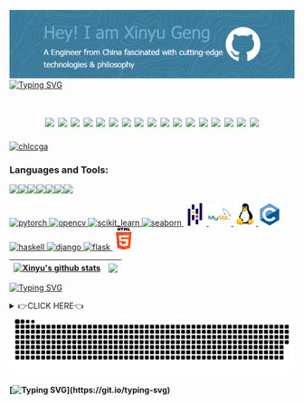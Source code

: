 ![Header](./github-header-image.png)
[![Typing SVG](https://readme-typing-svg.demolab.com?font=Fira+Code&weight=200&size=40&duration=2499&pause=1000&color=F1FFC9&background=3A7B99&center=true&vCenter=true&random=false&width=1249&lines=Hello+there!+Thanks+for+stopping+by+my+page.+;Take+a+look+around+and+discover+more+about+;who+I+am+and+what+I'm+passionate+about+%3AD)](https://git.io/typing-svg)

<h1 align="center"> 
  <img src="https://user-images.githubusercontent.com/74038190/213844263-a8897a51-32f4-4b3b-b5c2-e1528b89f6f3.png" width="50px" /> 
  <img src="https://user-images.githubusercontent.com/74038190/213844263-a8897a51-32f4-4b3b-b5c2-e1528b89f6f3.png" width="50px" />
  <img src="https://user-images.githubusercontent.com/74038190/213844263-a8897a51-32f4-4b3b-b5c2-e1528b89f6f3.png" width="50px" /> 
  <img src="https://user-images.githubusercontent.com/74038190/213844263-a8897a51-32f4-4b3b-b5c2-e1528b89f6f3.png" width="50px" />
  <img src="https://user-images.githubusercontent.com/74038190/213844263-a8897a51-32f4-4b3b-b5c2-e1528b89f6f3.png" width="50px" /> 
  <img src="https://user-images.githubusercontent.com/74038190/213844263-a8897a51-32f4-4b3b-b5c2-e1528b89f6f3.png" width="50px" />
  <img src="https://user-images.githubusercontent.com/74038190/213844263-a8897a51-32f4-4b3b-b5c2-e1528b89f6f3.png" width="50px" /> 
  <img src="https://user-images.githubusercontent.com/74038190/213844263-a8897a51-32f4-4b3b-b5c2-e1528b89f6f3.png" width="50px" />
  <img src="https://user-images.githubusercontent.com/74038190/213844263-a8897a51-32f4-4b3b-b5c2-e1528b89f6f3.png" width="50px" /> 
  <img src="https://user-images.githubusercontent.com/74038190/213844263-a8897a51-32f4-4b3b-b5c2-e1528b89f6f3.png" width="50px" />
  <img src="https://user-images.githubusercontent.com/74038190/213844263-a8897a51-32f4-4b3b-b5c2-e1528b89f6f3.png" width="50px" /> 
  <img src="https://user-images.githubusercontent.com/74038190/213844263-a8897a51-32f4-4b3b-b5c2-e1528b89f6f3.png" width="50px" />
  <img src="https://user-images.githubusercontent.com/74038190/213844263-a8897a51-32f4-4b3b-b5c2-e1528b89f6f3.png" width="50px" /> 
  <img src="https://user-images.githubusercontent.com/74038190/213844263-a8897a51-32f4-4b3b-b5c2-e1528b89f6f3.png" width="50px" />
  <img src="https://user-images.githubusercontent.com/74038190/213844263-a8897a51-32f4-4b3b-b5c2-e1528b89f6f3.png" width="50px" /> 
  <img src="https://user-images.githubusercontent.com/74038190/213844263-a8897a51-32f4-4b3b-b5c2-e1528b89f6f3.png" width="50px" />
  <img src="https://user-images.githubusercontent.com/74038190/213844263-a8897a51-32f4-4b3b-b5c2-e1528b89f6f3.png" width="50px" /> 
</h1>

<p align="left"> <a href="https://github.com/ryo-ma/github-profile-trophy"><img src="https://github-profile-trophy.vercel.app/?username=chlccga" alt="chlccga" /></a> </p>


<h3 align="left">Languages and Tools:</h3>
<p align="left">
<img src="https://user-images.githubusercontent.com/74038190/212257472-08e52665-c503-4bd9-aa20-f5a4dae769b5.gif" width="70"><img src="https://user-images.githubusercontent.com/74038190/238200431-3c16d4f2-b757-4c70-8f42-43d5dddd2c36.gif" width="70"><img src="https://user-images.githubusercontent.com/74038190/238200437-de038172-e903-4951-926c-755878deb0b4.gif" width="70"><img src="https://user-images.githubusercontent.com/74038190/238200433-3fb2cdf6-8920-462e-87a4-95af376418aa.gif" width="70"><img src="https://user-images.githubusercontent.com/74038190/212257465-7ce8d493-cac5-494e-982a-5a9deb852c4b.gif" width="70"><img src="https://user-images.githubusercontent.com/74038190/212257468-1e9a91f1-b626-4baa-b15d-5c385dfa7ed2.gif" width="70"><img src="https://user-images.githubusercontent.com/74038190/212281775-b468df30-4edc-4bf8-a4ee-f52e1aaddc86.gif" width="70">
</p>

<p align="left">
  <a href="https://pytorch.org/" target="_blank" rel="noreferrer"> <img src="https://www.vectorlogo.zone/logos/pytorch/pytorch-icon.svg" alt="pytorch" width="40" height="40"/> </a>   
  <a href="https://opencv.org/" target="_blank" rel="noreferrer"> <img src="https://www.vectorlogo.zone/logos/opencv/opencv-icon.svg" alt="opencv" width="40" height="40"/> </a> 
  <a href="https://scikit-learn.org/" target="_blank" rel="noreferrer"> <img src="https://upload.wikimedia.org/wikipedia/commons/0/05/Scikit_learn_logo_small.svg" alt="scikit_learn" width="40" height="40"/> </a>
  <a href="https://seaborn.pydata.org/" target="_blank" rel="noreferrer"> <img src="https://seaborn.pydata.org/_images/logo-mark-lightbg.svg" alt="seaborn" width="40" height="40"/> </a>
  <a href="https://pandas.pydata.org/" target="_blank" rel="noreferrer"> <img src="https://raw.githubusercontent.com/devicons/devicon/2ae2a900d2f041da66e950e4d48052658d850630/icons/pandas/pandas-original.svg" alt="pandas" width="40" height="40"/> </a> 
  <a href="https://www.mysql.com/" target="_blank" rel="noreferrer"> <img src="https://raw.githubusercontent.com/devicons/devicon/master/icons/mysql/mysql-original-wordmark.svg" alt="mysql" width="40" height="40"/> </a>  
  <a href="https://www.linux.org/" target="_blank" rel="noreferrer"> <img src="https://raw.githubusercontent.com/devicons/devicon/master/icons/linux/linux-original.svg" alt="linux" width="40" height="40"/> </a>
  <a href="https://www.cprogramming.com/" target="_blank" rel="noreferrer"> <img src="https://raw.githubusercontent.com/devicons/devicon/master/icons/c/c-original.svg" alt="c" width="40" height="40"/> </a>  
  <a href="https://www.haskell.org/" target="_blank" rel="noreferrer"> <img src="https://upload.wikimedia.org/wikipedia/commons/1/1c/Haskell-Logo.svg" alt="haskell" width="40" height="40"/> </a> 
  <a href="https://www.djangoproject.com/" target="_blank" rel="noreferrer"> <img src="https://cdn.worldvectorlogo.com/logos/django.svg" alt="django" width="40" height="40"/> </a>
  <a href="https://flask.palletsprojects.com/" target="_blank" rel="noreferrer"> <img src="https://www.vectorlogo.zone/logos/pocoo_flask/pocoo_flask-icon.svg" alt="flask" width="40" height="40"/> </a> 
  <a href="https://www.w3.org/html/" target="_blank" rel="noreferrer"> <img src="https://raw.githubusercontent.com/devicons/devicon/master/icons/html5/html5-original-wordmark.svg" alt="html5" width="40" height="40"/> </a>  
</p>


| <a href="https://github.com/CHLCCGA/github-readme-stats"><img align="center" src="https://github-readme-stats.vercel.app/api?username=CHLCCGA&show_icons=true&include_all_commits=true&theme=buefy&hide_border=true" alt="Xinyu's github stats" /></a> | <a href="https://github.com/CHLCCGA/github-readme-stats"><img align="center" src="https://github-readme-stats.vercel.app/api/top-langs/?username=CHLCCGA&layout=compact&theme=buefy&hide_border=true" /></a> |
| ------------- | ------------- |



[![Typing SVG](https://readme-typing-svg.demolab.com?font=Fira+Code&weight=700&size=50&duration=2500&pause=1000&color=F1FFC9&background=3A7899&center=true&vCenter=true&random=false&width=1249&height=100&lines=What+I've+Done;Check+Out+My+Work)](https://git.io/typing-svg)

<details>
  <summary> 👉CLICK HERE👈</summary>

  <details>
    <summary>Machine Learning</summary>
    <ul>
      <li>
        <strong> <a href="https://github.com/CHLCCGA/01.ML-basic">01.ML basic</a>--go through the machine learning process
      </li>
      <li>
        <strong><a href="https://github.com/CHLCCGA/02.Matrix-derivation-lsm-">02.Matrix(derivation & lsm)</a>--performing matrix calculations using NumPy
      </li>
      <li>
        <strong></strong> <a href="https://github.com/CHLCCGA/03.Linear-Regression">03.Linear Regression</a>--go through the linear regression process
      </li>
      <li>
        <strong> <a href="https://github.com/CHLCCGA/04.Logistic-Regression">04.Logistic Regression</a>--go through the logistic regression process
      </li>
      <li>
        <strong><a href="https://github.com/CHLCCGA/05.Classification-model-model-evaluation">05.Classification model & model evaluation</a>--concepts of classification model decision boundaries and model evaluation
      </li>
      <li>
        <strong></strong> <a href="https://github.com/CHLCCGA/06.Scikit-Learn">06.Scikit-Learn</a>--use Scikit-Learn as a tool for building and evaluating machine learning models
      </li>
      <li>
        <strong> <a href="https://github.com/CHLCCGA/07.Clustering-model">07.Clustering model</a>--explore clustering models, specifically focusing on KMeans and DBSCAN
        <ul>
          <li><strong><a href="https://github.com/CHLCCGA/07.Clustering-model/blob/main/07_1_unsupervised_learning_%26_K-means.ipynb">07_1_unsupervised_learning_&_K-means</a></strong> </li>
          <li><strong><a href="https://github.com/CHLCCGA/07.Clustering-model/blob/main/07_2_mini-batch_k-means_%26_DBSCAN.ipynb">07_2_mini-batch_k-means_&_DBSCAN</a></strong> </li>
        </ul>
      </li>     
      <li>
        <strong><a href="https://github.com/CHLCCGA/08.Decision-Tree">08.Decision Tree</a>--Decision Trees & some of the specific algorithms associated with them: ID3 (Iterative Dichotomiser 3), C4.5, and CART (Classification and Regression Trees)
      </li>
      <li>
        <strong></strong> <a href="https://github.com/CHLCCGA/09.bagging-Random-Forest">09.bagging & Random Forest</a>--Ensemble Learning, Bagging, and Random Forests
      </li>
      <li>
        <strong> <a href="https://github.com/CHLCCGA/10.HPO-Grid-OPT-Bayesian-OPT">10.HPO Grid OPT & Bayesian OPT</a>--Hyperparameter Optimization (HPO) using Grid Search, Random Search, and Bayesian Optimization 
        <ul>
          <li><strong><a href="https://github.com/CHLCCGA/10.HPO-Grid-OPT-Bayesian-OPT/blob/main/10_1_Hyperparameter_Opt_Grid_Opt.ipynb">10_1_Hyperparameter_Opt_Grid_Opt</a></strong> </li>
          <li><strong><a href="https://github.com/CHLCCGA/10.HPO-Grid-OPT-Bayesian-OPT/blob/main/10_2_Hyperparameter_Opt_Bayesian_Opt.ipynb">10_2_Hyperparameter_Opt_Bayesian_Opt</a></strong> </li>
        </ul>
      </li>          
      <li>
        <strong><a href="https://github.com/CHLCCGA/11.AdaBoost">11.AdaBoost</a>--AdaBoost (Adaptive Boosting)
      </li>
      <li>
        <strong></strong> <a href="https://github.com/CHLCCGA/12.GBDT">12.GBDT</a>--discuss the loss functions used in GBDT and optimizing GBDT using Tree-structured Parzen Estimators (TPE) 
      </li>  
      <li>
        <strong></strong> <a href="https://github.com/CHLCCGA/13.XGBoost">13.XGBoost</a>--using XGBoost for regression and classification, exploring the concepts of three estimators and DART (Dropouts meet Multiple Additive Regression Trees), Structure Score, Gain of Structure Score, and XGBoost hyperparameter optimization using Tree-structured Parzen Estimators (TPE)
      </li> 
      <li>
        <strong></strong> <a href="https://github.com/CHLCCGA/14.LightGBM">14.LightGBM</a>--explore LightGBM, including Exclusive Feature Bundling(EFB), Gradient-based One-Side Sampling(GOSS), common hyperparameters, and the process of hyperparameter optimization for LightGBM
      </li> 
      <li>
        <strong></strong> <a href="https://github.com/CHLCCGA/15.CatBoost">15.CatBoost</a>--CatBoost, a gradient boosting library designed for categorical feature support
      </li>
      <li>
        <strong></strong> <a href="https://github.com/CHLCCGA/Practice">Practice</a>--Practice
      </li>         
    </ul>    
  </details>


  <details>
    <summary>Deep Learning</summary>
    <ul>      
      <li>
        <strong><a href="https://github.com/CHLCCGA/01.-NN-based-onTorch/tree/main">01. NN based onTorch</a></strong> --create a basic neural network using PyTorch：
        <ul>
          <li><strong><a href="https://github.com/CHLCCGA/01.-NN-based-onTorch/blob/main/NN%20Classification.ipynb">NN Classification</a></strong> </li>
          <li><strong><a href="https://github.com/CHLCCGA/01.-NN-based-onTorch/blob/main/NN%20Rregresstion.ipynb">NN Rregresstion</a></strong> </li>
        </ul>
      </li>      
      <li>
        <strong><a href="https://github.com/CHLCCGA/02.-CNN">02. CNN</a></strong> --go through the process of building a Convolutional Neural Network
      </li>
      <li>
        <strong><a href="https://github.com/CHLCCGA/03.-Training-image-classification-model">03. Training-image-classification-model </a></strong>--image classification model based on classic architecture
      </li>
      <li>
        <strong><a href="">04. OpenCV</a></strong> create a basic neural network using PyTorch：
        <ul>
          <li><strong><a href="">1. Basic image operations & processing</a></strong> </li>
          <li><strong><a href="">2. Template-Matching-OCR</a></strong> </li>
          <li><strong><a href="">3. Scan</a></strong> </li>
          <li><strong><a href="">4. Image Feature</a></strong> </li>
          <li><strong><a href="">5. ImageStich</a></strong> </li>
          <li><strong><a href="">6. park</a></strong> </li>          
          <li><strong><a href="">7. answer sheet</a></strong> </li>
          <li><strong><a href="">8. Background modeling &optical flow estimation</a></strong> </li>
          <li><strong><a href="">9. DNN in opencv</a></strong> </li>
          <li><strong><a href="">10. CNN</a></strong> </li>      
        </ul>
      </li>
      <li>
        <strong><a href="">onTorch</a></strong> create a basic neural network using PyTorch：
        <ul>
          <li><strong><a href="">Classification</a></strong> </li>
          <li><strong><a href="">Rregresstion</a></strong> </li>
        </ul>
      </li>      
    </ul>


    
  </details>

  <details>
    <summary>Deep Learning</summary>
    <ul>
      <li>
        <strong>项目1:</strong> 该项目的目标是 [目标]，通过 [方法] 取得了 [成果]。
      </li>
      <li>
        <strong>项目2:</strong> 该项目涉及 [主题]，采用 [技术]，包含以下子项目：
        <ul>
          <li><strong>子项目2.1:</strong> 详细描述子项目2.1，相关链接： [链接]。</li>
          <li><strong>子项目2.2:</strong> 详细描述子项目2.2，相关链接： [链接]。</li>
        </ul>
      </li>
      <li>
        <strong>项目3:</strong> 该项目专注于 [目标]，使用了 [方法]，并取得了 [成果]。
      </li>
    </ul>
  </details>

  <details>
    <summary>Deep Learning</summary>
    <ul>
      <li>
        <strong>项目1:</strong> 该项目的目标是 [目标]，通过 [方法] 取得了 [成果]。
      </li>
      <li>
        <strong>项目2:</strong> 该项目涉及 [主题]，采用 [技术]，包含以下子项目：
        <ul>
          <li><strong>子项目2.1:</strong> 详细描述子项目2.1，相关链接： [链接]。</li>
          <li><strong>子项目2.2:</strong> 详细描述子项目2.2，相关链接： [链接]。</li>
        </ul>
      </li>
      <li>
        <strong>项目3:</strong> 该项目专注于 [目标]，使用了 [方法]，并取得了 [成果]。
      </li>
    </ul>
  </details>

  
</details>






<picture>
  <source media="(prefers-color-scheme: dark)" srcset="https://raw.githubusercontent.com/lxfriday/lxfriday/output/github-contribution-grid-snake-dark.svg">
  <source media="(prefers-color-scheme: light)" srcset="https://raw.githubusercontent.com/lxfriday/lxfriday/output/github-contribution-grid-snake.svg">
  <img alt="github contribution grid snake animation" src="https://raw.githubusercontent.com/lxfriday/lxfriday/output/github-contribution-grid-snake.svg">
</picture>

[![Typing SVG](https://readme-typing-svg.demolab.com?font=Fira+Code&weight=200&size=48&duration=2499&pause=1000&color=F1FFC9&background=3A7B99&center=true&vCenter=true&random=false&width=1249&lines=Thanks+for+your+visit!)](https://git.io/typing-svg)
